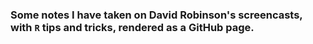 ### Some notes I have taken on David Robinson's screencasts, with `R` tips and tricks, rendered as a GitHub page.